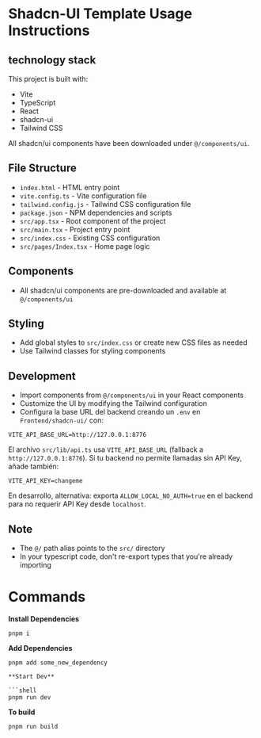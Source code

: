 # Shadcn-UI Template Usage Instructions

## technology stack

This project is built with:

- Vite
- TypeScript
- React
- shadcn-ui
- Tailwind CSS

All shadcn/ui components have been downloaded under `@/components/ui`.

## File Structure

- `index.html` - HTML entry point
- `vite.config.ts` - Vite configuration file
- `tailwind.config.js` - Tailwind CSS configuration file
- `package.json` - NPM dependencies and scripts
- `src/app.tsx` - Root component of the project
- `src/main.tsx` - Project entry point
- `src/index.css` - Existing CSS configuration
- `src/pages/Index.tsx` - Home page logic

## Components

- All shadcn/ui components are pre-downloaded and available at `@/components/ui`

## Styling

- Add global styles to `src/index.css` or create new CSS files as needed
- Use Tailwind classes for styling components

## Development

- Import components from `@/components/ui` in your React components
- Customize the UI by modifying the Tailwind configuration
- Configura la base URL del backend creando un `.env` en `Frontend/shadcn-ui/` con:

```
VITE_API_BASE_URL=http://127.0.0.1:8776
```

El archivo `src/lib/api.ts` usa `VITE_API_BASE_URL` (fallback a `http://127.0.0.1:8776`).
Si tu backend no permite llamadas sin API Key, añade también:

```
VITE_API_KEY=changeme
```

En desarrollo, alternativa: exporta `ALLOW_LOCAL_NO_AUTH=true` en el backend para no requerir API Key desde `localhost`.

## Note

- The `@/` path alias points to the `src/` directory
- In your typescript code, don't re-export types that you're already importing

# Commands

**Install Dependencies**

```shell
pnpm i
```

**Add Dependencies**

```shell
pnpm add some_new_dependency

**Start Dev**

```shell
pnpm run dev
```

**To build**

```shell
pnpm run build
```
